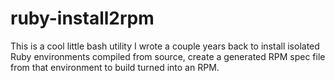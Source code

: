 ruby-install2rpm
================

This is a cool little bash utility I wrote a couple years back to install isolated Ruby environments compiled from source, create a generated RPM spec file from that environment to build turned into an RPM.
